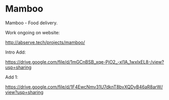 # Mamboo
Mamboo - Food delivery. 

Work ongoing on website:

http://abserve.tech/projects/mamboo/


Intro Add: 

https://drive.google.com/file/d/1mGCnBSB_xqe-PjO2_-xl1A_1wxlxEL8-/view?usp=sharing

Add 1:

https://drive.google.com/file/d/1F4EwcNmv31U7dknT8bvXQDyB46aR8arW/view?usp=sharing
